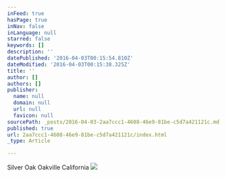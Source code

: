 ```yaml
---
inFeed: true
hasPage: true
inNav: false
inLanguage: null
starred: false
keywords: []
description: ''
datePublished: '2016-04-03T00:15:54.810Z'
dateModified: '2016-04-03T00:15:38.325Z'
title: ''
author: []
authors: []
publisher:
  name: null
  domain: null
  url: null
  favicon: null
sourcePath: _posts/2016-04-03-2aa7ccc1-4608-46e9-81be-c5d7a421121c.md
published: true
url: 2aa7ccc1-4608-46e9-81be-c5d7a421121c/index.html
_type: Article

---
```

Silver Oak Oakville California
![](https://the-grid-user-content.s3-us-west-2.amazonaws.com/9fc1d1c5-086c-410e-a742-62e96915c54c.jpg)